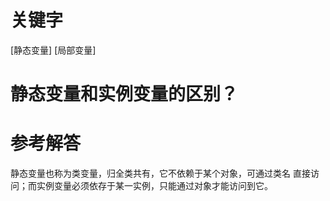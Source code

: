 # 关键字

[静态变量] [局部变量]

# 静态变量和实例变量的区别？

# 参考解答
静态变量也称为类变量，归全类共有，它不依赖于某个对象，可通过类名
直接访问；而实例变量必须依存于某一实例，只能通过对象才能访问到它。
